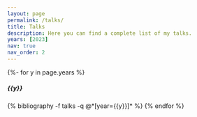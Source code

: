 ```yaml
---
layout: page
permalink: /talks/
title: Talks
description: Here you can find a complete list of my talks.
years: [2023]
nav: true
nav_order: 2
---
```

<!-- _pages/talks.md -->
<div class="publications">

{%- for y in page.years %}
  <h5 class="year">{{y}}</h5>
  {% bibliography -f talks -q @*[year={{y}}]* %}
{% endfor %}

</div>
